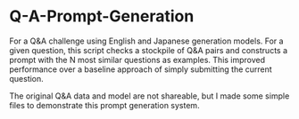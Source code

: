 # Q-A-Prompt-Generation

For a Q&A challenge using English and Japanese generation models. For a given question, this script checks a stockpile of Q&A pairs and constructs a prompt with the N most similar questions as examples. This improved performance over a baseline approach of simply submitting the current question.

The original Q&A data and model are not shareable, but I made some simple files to demonstrate this prompt generation system.
